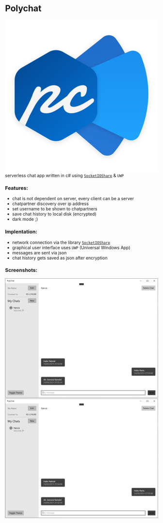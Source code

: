 # Polychat 
![Logo](/PolyChat/Assets/polychat_logo.svg "Logo")
serverless chat app written in c# using [`SocketIOSharp`](https://github.com/uhm0311/SocketIOSharp) & `UWP`

### Features:
- chat is not dependent on server, every client can be a server
- chatpartner discovery over ip address
- set username to be shown to chatpartners
- save chat history to local disk (encrypted)
- dark mode ;)

### Implentation:
- network connection via the library [`SocketIOSharp`](https://github.com/uhm0311/SocketIOSharp)
- graphical user interface uses  `UWP` (Universal Windows App)
- messages are sent via json
- chat history gets saved as json after encryption 

### Screenshots:
![light mode](/screenshots/polychat_light.PNG "light mode")
![dark mode](/screenshots/polychat_light.PNG "dark mode")
